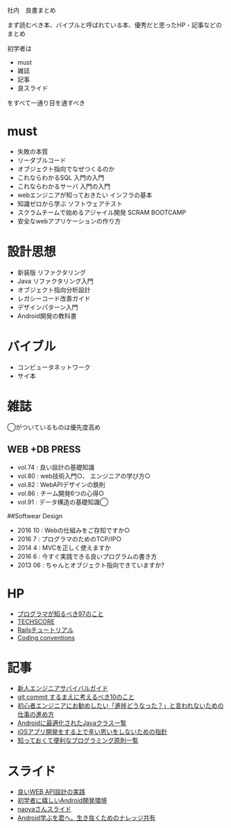 社内　良書まとめ

まず読むべき本、バイブルと呼ばれている本、優秀だと思ったHP・記事などのまとめ

初学者は

- must
- 雑誌
- 記事
- 良スライド

をすべて一通り目を通すべき

# must
- 失敗の本質
- リーダブルコード
- オブジェクト指向でなぜつくるのか
- これならわかるSQL 入門の入門
- これならわかるサーバ 入門の入門
- webエンジニアが知っておきたい インフラの基本
- 知識ゼロから学ぶ ソフトウェアテスト
- スクラムチームで始めるアジャイル開発 SCRAM BOOTCAMP
- 安全なwebアプリケーションの作り方

# 設計思想
- 新装版 リファクタリング
- Java リファクタリング入門
- オブジェクト指向分析設計
- レガシーコード改善ガイド
- デザインパターン入門
- Android開発の教科書

# バイブル
- コンピュータネットワーク
- サイ本


# 雑誌

◯がついているものは優先度高め

## WEB +DB PRESS
- vol.74 : 良い設計の基礎知識
- vol.80 : web技術入門○、 エンジニアの学び方○
- vol.82 : WebAPIデザインの鉄則
- vol.86 : チーム開発6つの心得○
- vol.91 : データ構造の基礎知識◯

##Softwear Design
- 2016 10 : Webの仕組みをご存知ですか○
- 2016 7 : プログラマのためのTCP/IP○
- 2014 4 : MVCを正しく使えますか
- 2016 6 : 今すぐ実践できる良いプログラムの書き方
- 2013 06 : ちゃんとオブジェクト指向できていますか?

# HP
- [プログラマが知るべき97のこと](http://プログラマが知るべき97のこと.com)
- [TECHSCORE](http://www.techscore.com/tech/DesignPattern/index.html/)
- [Railsチュートリアル](http://railstutorial.jp)
- [Coding conventions](https://en.wikipedia.org/wiki/Coding_conventions)

# 記事
- [新人エンジニアサバイバルガイド](http://qiita.com/jacksuzuki/items/b2fa6b44962e73a53d08)
- [git commit するまえに考えるべき10のこと](https://hiroki.jp/2012/09/05/5523/)
- [初心者エンジニアにお勧めしたい「進捗どうなった？」と言われないための仕事の進め方](http://qiita.com/soyanchu/items/d1cb9785fc211941a009)
- [Androidに最適化されたJavaクラス一覧](http://qiita.com/nein37/items/3127e772d98bf3995725)
- [iOSアプリ開発をする上で辛い思いをしないための指針](http://qiita.com/hayashi311/items/5bf4726edeb2f47c098d)
- [知っておくて便利なプログラミング原則一覧](http://d.hatena.ne.jp/asakichy/20100203/1265158263)


# スライド
- [良いWEB API設計の実践](http://slides.com/kbigwheel/web-api-design-good-practice/fullscreen#/)
- [初学者に嬉しいAndroid開発環境](http://www.slideshare.net/hiroyukikusu/droidkaigi2015androidmvc)
- [naoyaさんスライド](https://speakerdeck.com/naoya/webpuroguramatoshu-xue-falsejie-dian-sofalseru-riko)
- [Android学ぶを君へ。生き抜くためのナレッジ共有](http://www.slideshare.net/shinobuokano7/android-47395733)
